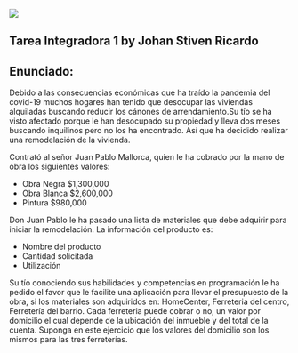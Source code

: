 ![](https://user-images.githubusercontent.com/69874418/93716490-c4b11700-fb35-11ea-994b-45cad0f9609f.jpg)
## Tarea Integradora 1 by Johan Stiven Ricardo

## Enunciado:
Debido a las consecuencias económicas que ha traído la pandemia del covid-19 muchos hogares han tenido que desocupar las viviendas alquiladas buscando reducir los cánones de arrendamiento.Su tío se ha visto afectado porque le han desocupado su propiedad y lleva dos meses buscando inquilinos pero no los ha encontrado. Así que ha decidido realizar una remodelación de la vivienda.

Contrató al señor  Juan Pablo Mallorca, quien le ha cobrado por la mano de obra los siguientes valores:
* Obra Negra $1,300,000
* Obra Blanca $2,600,000
* Pintura $980,000

Don Juan Pablo le ha pasado una lista de materiales que debe adquirir para iniciar la remodelación. La información del producto es:
* Nombre del producto 
* Cantidad solicitada 
* Utilización 

Su tío conociendo sus habilidades y competencias en programación le ha pedido el favor que le facilite una aplicación para llevar el presupuesto de la obra, si los materiales son adquiridos en: HomeCenter, Ferreteria del centro, Ferretería del barrio. Cada ferreteria puede cobrar o no, un valor por domicilio el cual depende de la ubicación del inmueble y del total de la cuenta. Suponga en este ejercicio que los valores del domicilio son los mismos para las tres ferreterías.
